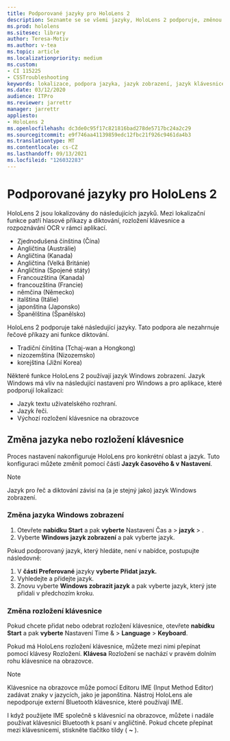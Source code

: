 ```yaml
---
title: Podporované jazyky pro HoloLens 2
description: Seznamte se se všemi jazyky, HoloLens 2 podporuje, změnou rozložení klávesnice a aktualizací Windows jazyka zobrazení.
ms.prod: hololens
ms.sitesec: library
author: Teresa-Motiv
ms.author: v-tea
ms.topic: article
ms.localizationpriority: medium
ms.custom:
- CI 115225
- CSSTroubleshooting
keywords: lokalizace, podpora jazyka, jazyk zobrazení, jazyk klávesnice, IME, rozložení klávesnice
ms.date: 03/12/2020
audience: ITPro
ms.reviewer: jarrettr
manager: jarrettr
appliesto:
- HoloLens 2
ms.openlocfilehash: dc3de0c95f17c821816bad278de5717bc24a2c29
ms.sourcegitcommit: e9f746aa41139859edc12fbc21f926c9461da4b3
ms.translationtype: MT
ms.contentlocale: cs-CZ
ms.lasthandoff: 09/13/2021
ms.locfileid: "126032283"
---
```

# <a name="supported-languages-for-hololens-2"></a>Podporované jazyky pro HoloLens 2

HoloLens 2 jsou lokalizovány do následujících jazyků. Mezi lokalizační funkce patří hlasové příkazy a diktování, rozložení klávesnice a rozpoznávání OCR v rámci aplikací.

- Zjednodušená čínština (Čína)
- Angličtina (Austrálie)
- Angličtina (Kanada)
- Angličtina (Velká Británie)
- Angličtina (Spojené státy)
- Francouzština (Kanada)
- francouzština (Francie)
- němčina (Německo)
- italština (Itálie)
- japonština (Japonsko)
- Španělština (Španělsko)

HoloLens 2 podporuje také následující jazyky. Tato podpora ale nezahrnuje řečové příkazy ani funkce diktování.

- Tradiční čínština (Tchaj-wan a Hongkong)
- nizozemština (Nizozemsko)
- korejština (Jižní Korea)

Některé funkce HoloLens 2 používají jazyk Windows zobrazení. Jazyk Windows má vliv na následující nastavení pro Windows a pro aplikace, které podporují lokalizaci:

- Jazyk textu uživatelského rozhraní.
- Jazyk řeči.
- Výchozí rozložení klávesnice na obrazovce

## <a name="change-the-language-or-keyboard-layout"></a>Změna jazyka nebo rozložení klávesnice

Proces nastavení nakonfiguruje HoloLens pro konkrétní oblast a jazyk. Tuto konfiguraci můžete změnit pomocí části **Jazyk časového & v** **Nastavení**.

> [!NOTE]  
> Jazyk pro řeč a diktování závisí na (a je stejný jako) jazyk Windows zobrazení.

### <a name="to-change-the-windows-display-language"></a>Změna jazyka Windows zobrazení

1. Otevřete **nabídku Start** a pak **vyberte** Nastavení Čas a  >  **jazyk**  >  .
2. Vyberte **Windows jazyk zobrazení** a pak vyberte jazyk.  

Pokud podporovaný jazyk, který hledáte, není v nabídce, postupujte následovně:  

1. V **části Preferované** jazyky **vyberte Přidat jazyk.**
2. Vyhledejte a přidejte jazyk.
3. Znovu vyberte **Windows zobrazit jazyk** a pak vyberte jazyk, který jste přidali v předchozím kroku.

### <a name="to-change-the-keyboard-layout"></a>Změna rozložení klávesnice

Pokud chcete přidat nebo odebrat rozložení klávesnice, otevřete **nabídku Start** a pak **vyberte** Nastavení Time &  >  **Language**  >  **Keyboard**.

Pokud má HoloLens rozložení klávesnice, můžete mezi  nimi přepínat pomocí klávesy Rozložení. **Klávesa** Rozložení se nachází v pravém dolním rohu klávesnice na obrazovce.

> [!NOTE]  
> Klávesnice na obrazovce může pomocí Editoru IME (Input Method Editor) zadávat znaky v jazycích, jako je japonština. Nástroj HoloLens ale nepodporuje externí Bluetooth klávesnice, které používají IME.
>  
> I když použijete IME společně s klávesnicí na obrazovce, můžete i nadále používat klávesnici Bluetooth k psaní v angličtině. Pokud chcete přepínat mezi klávesnicemi, stiskněte tlačítko tildy ( **~** ).
